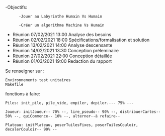 -Objectifs: 

          -Jouer au Labyrinthe Humain Vs Humain

          -Créer un algorithme Machine Vs Humain

-  Réunion 07/02/2021 13:00  Analyse des besoins
-  Réunion 02/02/2021 18:00  Spécifications/formalisation et solution
-  Réunion 13/02/2021 14:00  Analyse descensante 
-  Réunion 14/02/2021 13:30  Conception préleminaire
-  Réunion 27/02/2021 22:00  Conception détaillée
-  Réunion 01/03/2021 19:00  Redaction du rapport 

Se renseigner sur :

    Environnements test unitaires  
    Makefile 
    



fonctions à faire:

    Piles: init_pile, pile_vide, empiler, depiler.--- 75% --- 

    Joueur: initJoueur-- 70% --, lire_pseudo-- 90% --, distribuerCartes-- 50% --, quiCommence-- 10% --, alterner--à refaire--

    Plateau: initPlateau, poserTuilesFixes, poserTuilesCouloir, decalerCouloir-- 90% --




